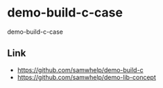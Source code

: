 # demo-build-c-case
demo-build-c-case


## Link

* https://github.com/samwhelp/demo-build-c
* https://github.com/samwhelp/demo-lib-concept
